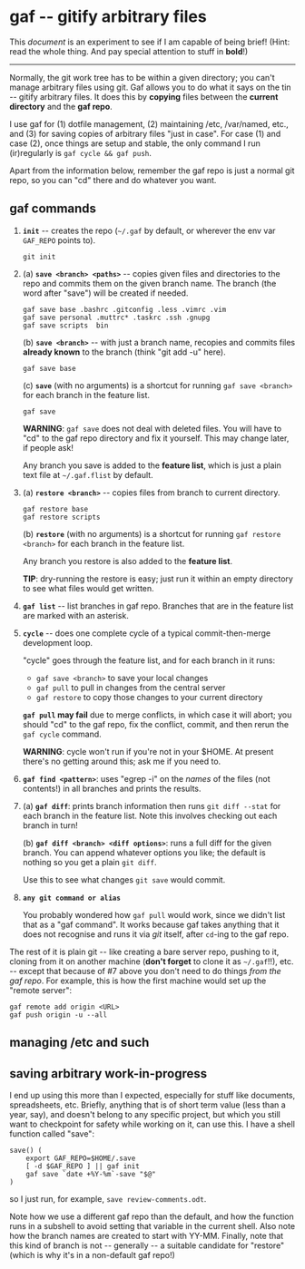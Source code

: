 # gaf -- gitify arbitrary files

This *document* is an experiment to see if I am capable of being brief!
(Hint: read the whole thing.  And pay special attention to stuff in **bold**!)

----

Normally, the git work tree has to be within a given directory; you can't
manage arbitrary files using git.  Gaf allows you to do what it says on the
tin -- gitify arbitrary files.  It does this by **copying** files between the
**current directory** and the **gaf repo**.

I use gaf for (1) dotfile management, (2) maintaining /etc, /var/named, etc.,
and (3) for saving copies of arbitrary files "just in case".  For case (1) and
case (2), once things are setup and stable, the only command I run
(ir)regularly is `gaf cycle && gaf push`.

Apart from the information below, remember the gaf repo is just a normal git
repo, so you can "cd" there and do whatever you want.

## gaf commands

1.  **`init`** -- creates the repo (`~/.gaf` by default, or wherever the
    env var `GAF_REPO` points to).

        git init

2.  (a) **`save <branch> <paths>`** -- copies given files and directories to
    the repo and commits them on the given branch name.  The branch (the word
    after "save") will be created if needed.

        gaf save base .bashrc .gitconfig .less .vimrc .vim
        gaf save personal .muttrc* .taskrc .ssh .gnupg
        gaf save scripts  bin

    (b) **`save <branch>`** -- with just a branch name, recopies and commits
    files **already known** to the branch (think "git add -u" here).

        gaf save base

    (c) **`save`** (with no arguments) is a shortcut for running `gaf save
    <branch>` for each branch in the feature list.

        gaf save

    **WARNING**: `gaf save` does not deal with deleted files.  You will have
    to "cd" to the gaf repo directory and fix it yourself.  This may change
    later, if people ask!

    Any branch you save is added to the **feature list**, which is just a
    plain text file at `~/.gaf.flist` by default.

3.  (a) **`restore <branch>`** -- copies files from branch to current
    directory.

        gaf restore base
        gaf restore scripts

    (b) **`restore`** (with no arguments) is a shortcut for running `gaf
    restore <branch>` for each branch in the feature list.

    Any branch you restore is also added to the **feature list**.

    **TIP**: dry-running the restore is easy; just run it within an empty
    directory to see what files would get written.

4.  **`gaf list`** -- list branches in gaf repo.  Branches that are in the
    feature list are marked with an asterisk.

5.  **`cycle`** -- does one complete cycle of a typical commit-then-merge
    development loop.

    "cycle" goes through the feature list, and for each branch in it runs:

    *   `gaf save <branch>` to save your local changes
    *   `gaf pull` to pull in changes from the central server
    *   `gaf restore` to copy those changes to your current directory

    **`gaf pull` may fail** due to merge conflicts, in which case it will
    abort; you should "cd" to the gaf repo, fix the conflict, commit, and then
    rerun the `gaf cycle` command.

    **WARNING**: cycle won't run if you're not in your \$HOME.  At present
    there's no getting around this; ask me if you need to.

6.  **`gaf find <pattern>`**: uses "egrep -i" on the *names* of the files (not
    contents!) in all branches and prints the results.

7.  (a) **`gaf diff`**: prints branch information then runs `git diff --stat`
    for each branch in the feature list.  Note this involves checking out each
    branch in turn!

    (b) **`gaf diff <branch> <diff options>`**: runs a full diff for the given
    branch.  You can append whatever options you like; the default is nothing
    so you get a plain `git diff`.

    Use this to see what changes `git save` would commit.

8.  **`any git command or alias`** 

    You probably wondered how `gaf pull` would work, since we didn't list that
    as a "gaf command".  It works because gaf takes anything that it does not
    recognise and runs it via *git* itself, after `cd`-ing to the gaf repo.

The rest of it is plain git -- like creating a bare server repo, pushing to
it, cloning from it on another machine (**don't forget** to clone it as
`~/.gaf`!!), etc. -- except that because of #7 above you don't need to do
things *from the gaf repo*.  For example, this is how the first machine would
set up the "remote server":

    gaf remote add origin <URL>
    gaf push origin -u --all

## managing /etc and such

## saving arbitrary work-in-progress

I end up using this more than I expected, especially for stuff like documents,
spreadsheets, etc.  Briefly, anything that is of short term value (less than a
year, say), and doesn't belong to any specific project, but which you still
want to checkpoint for safety while working on it, can use this.  I have a
shell function called "save":

    save() (
        export GAF_REPO=$HOME/.save
        [ -d $GAF_REPO ] || gaf init
        gaf save `date +%Y-%m`-save "$@"
    )

so I just run, for example, `save review-comments.odt`.

Note how we use a different gaf repo than the default, and how the function
runs in a subshell to avoid setting that variable in the current shell.  Also
note how the branch names are created to start with YY-MM.  Finally, note that
this kind of branch is not -- generally -- a suitable candidate for "restore"
(which is why it's in a non-default gaf repo!)
